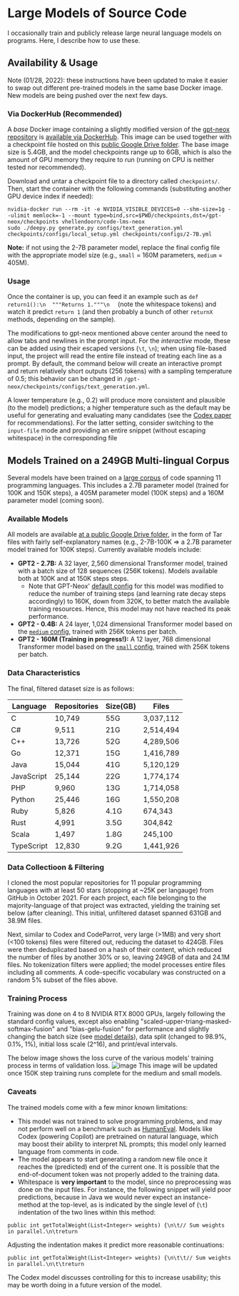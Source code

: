 # Large Models of Source Code
I occasionally train and publicly release large neural language models on programs. Here, I describe how to use these.

## Availability & Usage
Note (01/28, 2022): these instructions have been updated to make it easier to swap out different pre-trained models in the same base Docker image. New models are being pushed over the next few days.

### Via DockerHub (Recommended)
A *base* Docker image containing a slightly modified version of the [gpt-neox repository](https://github.com/EleutherAI/gpt-neox) is [available via DockerHub](https://hub.docker.com/repository/docker/vhellendoorn/code-lms-neox). This image can be used together with a checkpoint file hosted on this [public Google Drive folder](https://drive.google.com/drive/folders/1Y5jRdLJmP6bJbJTadbylmvfQKAZuLC6p?usp=sharing). The base image size is 5.4GB, and the model checkpoints range up to 6GB, which is also the amount of GPU memory they require to run (running on CPU is neither tested nor recommended).

Download and untar a checkpoint file to a directory called `checkpoints/`. Then, start the container with the following commands (substituting another GPU device index if needed):
```
nvidia-docker run --rm -it -e NVIDIA_VISIBLE_DEVICES=0 --shm-size=1g --ulimit memlock=-1 --mount type=bind,src=$PWD/checkpoints,dst=/gpt-neox/checkpoints vhellendoorn/code-lms-neox
sudo ./deepy.py generate.py configs/text_generation.yml checkpoints/configs/local_setup.yml checkpoints/configs/2-7B.yml
```
**Note:** if not using the 2-7B parameter model, replace the final config file with the appropriate model size (e.g., `small` = 160M parameters, `medium` = 405M).

### Usage
Once the container is up, you can feed it an example such as `def return1():\n  """Returns 1."""\n  ` (note the whitespace tokens) and watch it predict `return 1` (and then probably a bunch of other `returnX` methods, depending on the sample).

The modifications to gpt-neox mentioned above center around the need to allow tabs and newlines in the prompt input. For the _interactive_ mode, these can be added using their escaped versions (`\t`, `\n`); when using file-based input, the project will read the entire file instead of treating each line as a prompt. By default, the command below will create an interactive prompt and return relatively short outputs (256 tokens) with a sampling temperature of 0.5; this behavior can be changed in `/gpt-neox/checkpoints/configs/text_generation.yml`.

A lower temperature (e.g., 0.2) will produce more consistent and plausible (to the model) predictions; a higher temperature such as the default may be useful for generating and evaluating many candidates (see the [Codex paper](https://arxiv.org/pdf/2107.03374) for recommendations). For the latter setting, consider switching to the `input-file` mode and providing an entire snippet (without escaping whitespace) in the corresponding file

## Models Trained on a 249GB Multi-lingual Corpus
Several models have been trained on a [large corpus](#data-characteristics) of code spanning 11 programming languages. This includes a 2.7B parameter model (trained for 100K and 150K steps), a 405M parameter model (100K steps) and a 160M parameter model (coming soon).

### Available Models
All models are available [at a public Google Drive folder](https://drive.google.com/drive/folders/1Y5jRdLJmP6bJbJTadbylmvfQKAZuLC6p?usp=sharing), in the form of Tar files with fairly self-explanatory names (e.g., 2-7B-100K => a 2.7B parameter model trained for 100K steps). Currently available models include:

* **GPT2 - 2.7B:** A 32 layer, 2,560 dimensional Transformer model, trained with a batch size of 128 sequences (256K tokens). Models available both at 100K and at 150K steps steps.
  * Note that GPT-Neox' [default config](https://github.com/EleutherAI/gpt-neox/blob/main/configs/2-7B.yml) for this model was modified to reduce the number of training steps (and learning rate decay steps accordingly) to 160K, down from 320K, to better match the available training resources. Hence, this model may not have reached its peak performance.
* **GPT2 - 0.4B:** A 24 layer, 1,024 dimensional Transformer model based on the [`medium` config](https://github.com/EleutherAI/gpt-neox/blob/main/configs/medium.yml), trained with 256K tokens per batch.
* **GPT2 - 160M (Training in progress!):** A 12 layer, 768 dimensional Transformer model based on the [`small` config](https://github.com/EleutherAI/gpt-neox/blob/main/configs/small.yml), trained with 256K tokens per batch.

### Data Characteristics
The final, filtered dataset size is as follows:

|Language|Repositories|Size(GB)|Files|
|------|-----|-----|-------|
|C | 10,749 | 55G | 3,037,112 |
|C# | 9,511 | 21G | 2,514,494 |
|C++ | 13,726 | 52G | 4,289,506 |
|Go | 12,371 | 15G | 1,416,789 |
|Java | 15,044 | 41G | 5,120,129 |
|JavaScript | 25,144 | 22G | 1,774,174 |
|PHP | 9,960 | 13G | 1,714,058 |
|Python | 25,446 | 16G | 1,550,208 |
|Ruby | 5,826 | 4.1G | 674,343 |
|Rust | 4,991 | 3.5G | 304,842 |
|Scala | 1,497 | 1.8G | 245,100 |
|TypeScript | 12,830 | 9.2G | 1,441,926 |

### Data Collectioon & Filtering
I cloned the most popular repositories for 11 popular programming languages with at least 50 stars (stopping at ~25K per langauge) from GitHub in October 2021. For each project, each file belonging to the majority-language of that project was extracted, yielding the training set below (after cleaning). This initial, unfiltered dataset spanned 631GB and 38.9M files.

Next, similar to Codex and CodeParrot, very large (>1MB) and very short (<100 tokens) files were filtered out, reducing the dataset to 424GB. Files were then deduplicated based on a hash of their content, which reduced the number of files by another 30% or so, leaving 249GB of data and 24.1M files. No tokenization filters were applied; the model processes entire files including all comments. A code-specific vocabulary was constructed on a random 5% subset of the files above.

### Training Process
Training was done on 4 to 8 NVIDIA RTX 8000 GPUs, largely following the standard config values, except also enabling "scaled-upper-triang-masked-softmax-fusion" and "bias-gelu-fusion" for performance and slightly changing the batch size (see [model details](#available-models)), data split (changed to 98.9%, 0.1%, 1%), initial loss scale (2^16), and print/eval intervals.

The below image shows the loss curve of the various models' training process in terms of validation loss.
![image](https://user-images.githubusercontent.com/1426353/151620489-5dbf5baf-2260-4143-8f17-12d469cccac0.png)
This image will be updated once 150K step training runs complete for the medium and small models.

### Caveats
The trained models come with a few minor known limitations:
- This model was not trained to solve programming problems, and may not perform well on a benchmark such as [HumanEval](https://github.com/openai/human-eval). Models like Codex (powering Copilot) are pretrained on natural language, which may boost their ability to interpret NL prompts; this model only learned language from comments in code.
- The model appears to start generating a random new file once it reaches the (predicted) end of the current one. It is possible that the end-of-document token was not properly added to the training data.
- Whitespace is **very important** to the model, since no preprocessing was done on the input files. For instance, the following snippet will yield poor predictions, because in Java we would never expect an instance-method at the top-level, as is indicated by the single level of (`\t`) indentation of the two lines within this method:
```
public int getTotalWeight(List<Integer> weights) {\n\t// Sum weights in parallel.\n\treturn 
```
Adjusting the indentation makes it predict more reasonable continuations:
```
public int getTotalWeight(List<Integer> weights) {\n\t\t// Sum weights in parallel.\n\t\treturn 
```
The Codex model discusses controlling for this to increase usability; this may be worth doing in a future version of the model.
